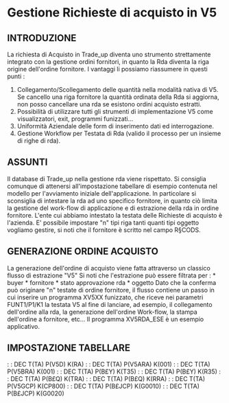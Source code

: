 # Gestione Richieste di acquisto in V5
## INTRODUZIONE
La richiesta di Acquisto in Trade_up diventa uno strumento strettamente integrato con la gestione ordini fornitori, in quanto la Rda diventa la riga origine dell'ordine fornitore.
I vantaggi li possiamo riassumere in questi punti : 
   1. Collegamento/Scollegamento delle quantità nella modalità nativa di V5. Se cancello una riga fornitore la quantità ordinata della Rda si aggiorna, non posso cancellare una rda se esistono ordini acquisto estratti.
   2. Possibilità di utilizzare tutti gli strumenti di implementazione V5 come visualizzatori, exit, programmi funizzati...
   3. Uniformità Aziendale delle form di inserimento dati ed interrogazione.
   4. Gestione Workflow per Testata di Rda (valido il processo per un insieme di righe di rda).

## ASSUNTI
Il database di Trade_up nella gestione rda viene rispettato.
Si consiglia comunque di attenersi all'impostazione tabellare di esempio contenuta nel modello per l'avviamento iniziale dell'applicazione.
In particolare si sconsiglia di intestare la rda ad uno specifico fornitore, in quanto ciò limita la gestione del work-flow di applicazione e di estrazione della rda in ordine fornitore.
L'ente cui abbiamo intestato la testata delle Richieste di acquisto è l'azienda.
E' possibile impostare "n" tipi riga tanti quanti tipi oggetto vogliamo gestire, si noti che il fornitore è scritto nel campo R§CODS.

## GENERAZIONE ORDINE ACQUISTO
La generazione dell'ordine di acquisto viene fatta attraverso un classico flusso di estrazione "V5"
Si noti che l'estrazione può essere filtrata per  : 
  \* buyer
  \* fornitore
  \* stato approvazione rda
  \* oggetto
Dato che la conferma può originare  "n" testate di ordine fornitore, il flusso contiene un passo in cui inserire un programma XV5XX funizzato, che riceve nei parametri FUNT1/P1/K1 la testata V5 al fine di lanciare, ad esempio, il collegamento dell'ordine alla rda, la generazione dell'ordine Work-flow, la stampa dell'ordine a fornitore, etc...
Il programma XV5RDA_ESE è un esempio applicativo.

## IMPOSTAZIONE  TABELLARE
   :  : DEC T(TA) P(V5D) K(RA)
   :  : DEC T(TA) P(V5ARA) K(001)
   :  : DEC T(TA) P(V5BRA) K(001)
   :  : DEC T(TA) P(B£Y) K(T35)
   :  : DEC T(TA) P(B£Y) K(R35)
   :  : DEC T(TA) P(B£Q) K(TRA)
   :  : DEC T(TA) P(B£Q) K(RRA)
   :  : DEC T(TA) P(V5GCP) K(CP800)
   :  : DEC T(TA) P(B£JCP) K(G0010)
   :  : DEC T(TA) P(B£JCP) K(G0020)

